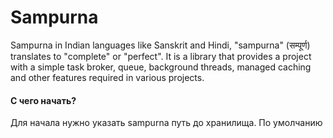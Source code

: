 # Sampurna

Sampurna in Indian languages like Sanskrit and Hindi, "sampurna" (सम्पूर्ण) translates to "complete" or "perfect". It is a library that provides a project with a simple task broker, queue, background threads, managed caching and other features required in various projects.

#### С чего начать?
Для начала нужно указать sampurna путь до хранилища. По умолчанию

